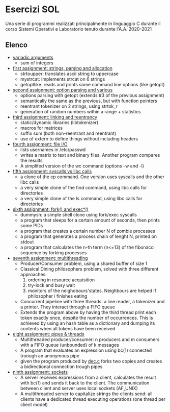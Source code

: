 # Esercizi SOL
Una serie di programmi realizzati principalmente in linguaggio C durante il corso Sistemi Operativi e Laboratorio
tenuto durante l'A.A. 2020-2021
## Elenco
* [variadic arguments](./varargs)
  * sum of integers
* [first assignment: strings, parsing and allocation](./assignment1)
  * strtoupper: translates ascii string to uppercase
  * mystrcat: implements strcat on 6 strings
  * getoptlike: reads and prints some command line options (like getopt)
* [second assignment: option parsing and various](./assigment2)
  * options parsing with getopt (extends #3 of the previous assignment)
  * semantically the same as the previous, but with function pointers
  * reentrant tokenizer on 2 strings, using strtok_r
  * generation of random numbers within a range + statistics
* [third assignment: linking and reentrancy](./assignment3)
  * static/dynamic libraries (libtokenizer)
  * macros for matrices
  * suffix sum (both non-reentrant and reentrant)
  * use of extern to define things without including headers
* [fourth assignment: file I/O](./assignment4)
  * lists usernames in /etc/passwd
  * writes a matrix to text and binary files. Another program compares the results
  * A simplifed version of the wc command (options -w and -l)
* [fifth assignment: syscalls vs libc calls](./assignment5)
  * a clone of the cp command. One version uses syscalls and the other libc calls
  * a very simple clone of the find command, using libc calls for directories
  * a very simple clone of the ls command, using libc calls for directories
* [sixth assignment: fork() and exec*()](./assignment6)
  * dummysh: a simple shell clone using fork/exec syscalls
  * a program that sleeps for a certain amount of seconds, then prints some PIDs
  * a program that creates a certain number N of zombie processes
  * a program that generates a process chain of lenght N, printed on stdout
  * a program that calculates the n-th term (n<=13) of the fibonacci sequence by forking processes
* [seventh assignment: multithreading](./assignment7)
  * Producer/Consumer problem, using a shared buffer of size 1
  * Classical Dining philosophers problem, solved with three different approaches:
    1. ordering in resource acquisition
    1. try-lock and busy wait
    1. monitors of the neighobours'states. Neighbours are helped if philosopher i finishes eating
  * Concurrent pipeline with three threads: a line reader, a tokenizer and a printer. They interact through a FIFO queue
  * Extends the program above by having the third thread print each token exactly once, despite the number of occurrences. This is achieved by using an hash table as a dictionary and dumping its contents when all tokens have been received
* [eight assignment: pipes & threads](./assignment8)
  * Multithreaded producer/consumer: n producers and m consumers with a FIFO queue (unbounded) of k messages
  * A program that evaluates an expression using bc(1) connected troough an anonymous pipe
  * given the program produced by [dec.c](./assignment8/pipedec/dec.c) forks two copies and creates a bidirectional connection trough pipes
* [ninth assignment: sockets](./assignment9)
  * A server receives expressions from a client, calculates the result with bc(1) and sends it back to the client. The communication between client and server uses local sockets (AF_UNIX)
  * A multithreaded server to capitalize strings the clients send: all clients have a dedicated thread executing operations (one thread per client model)
